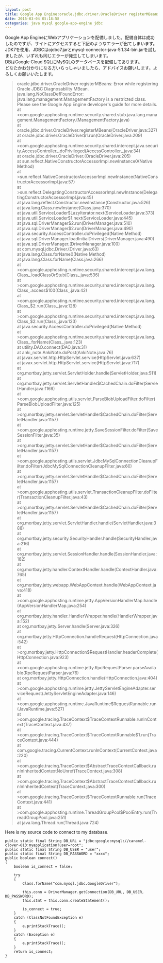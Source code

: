```yaml
---
layout: post
title: Google App Engine:oracle.jdbc.driver.OracleDriver registerMBeans: Error while registering Oracle JDBC Diagnosability MBean
date: 2015-03-04 05:18:58
categories: java mysql google-app-engine jdbc
---
```

<p>Google App EngineにWebアプリケーションを配備しました。配備自体は成功したのですが、サイトにアクセスすると下記のようなエラーが出てしまいます。JDK7を使用、JDBCはojdbc7.jarとmysql-connector-java-5.1.34-bin.jarを試しましたが、いずれも同じエラーが発生してしまいます。<br>
DBはGoogle Cloud SQLにMySQLのデータベースを配備してあります。<br>
どなたかお分かりになる方いらっしゃいましたら、アドバイスお願いします。よろしくお願いいたします。</p>

<blockquote>
  <p>oracle.jdbc.driver.OracleDriver registerMBeans: Error while registering Oracle JDBC Diagnosability MBean.<br>
  java.lang.NoClassDefFoundError: java.lang.management.ManagementFactory is a restricted class. Please see the Google App Engine developer's guide for more details.<br>
    at >com.google.apphosting.runtime.security.shared.stub.java.lang.management.ManagementFactory.(ManagementFactory.java)<br>
    at oracle.jdbc.driver.OracleDriver.registerMBeans(OracleDriver.java:327)<br>
    at oracle.jdbc.driver.OracleDriver$1.run(OracleDriver.java:209)<br>
    at >com.google.apphosting.runtime.security.shared.intercept.java.security.AccessController_.doPrivileged(AccessController_.java:34)<br>
    at oracle.jdbc.driver.OracleDriver.(OracleDriver.java:205)<br>
    at sun.reflect.NativeConstructorAccessorImpl.newInstance0(Native Method)<br>
    at >sun.reflect.NativeConstructorAccessorImpl.newInstance(NativeConstructorAccessorImpl.java:57)<br>
    at >sun.reflect.DelegatingConstructorAccessorImpl.newInstance(DelegatingConstructorAccessorImpl.java:45)<br>
    at java.lang.reflect.Constructor.newInstance(Constructor.java:526)<br>
    at java.lang.Class.newInstance(Class.java:370)<br>
    at java.util.ServiceLoader$LazyIterator.next(ServiceLoader.java:373)<br>
    at java.util.ServiceLoader$1.next(ServiceLoader.java:445)<br>
    at java.sql.DriverManager$2.run(DriverManager.java:510)<br>
    at java.sql.DriverManager$2.run(DriverManager.java:490)<br>
    at java.security.AccessController.doPrivileged(Native Method)<br>
    at java.sql.DriverManager.loadInitialDrivers(DriverManager.java:490)<br>
    at java.sql.DriverManager.(DriverManager.java:100)<br>
    at com.mysql.jdbc.Driver.(Driver.java:63)<br>
    at java.lang.Class.forName0(Native Method)<br>
    at java.lang.Class.forName(Class.java:266)<br>
    at >com.google.apphosting.runtime.security.shared.intercept.java.lang.Class_.loadClassOrStub(Class_.java:536)<br>
    at >com.google.apphosting.runtime.security.shared.intercept.java.lang.Class_.access$100(Class_.java:42)<br>
    at >com.google.apphosting.runtime.security.shared.intercept.java.lang.Class_$2.run(Class_.java:128)<br>
    at >com.google.apphosting.runtime.security.shared.intercept.java.lang.Class_$2.run(Class_.java:123)<br>
    at java.security.AccessController.doPrivileged(Native Method)<br>
    at >com.google.apphosting.runtime.security.shared.intercept.java.lang.Class_.forName(Class_.java:123)<br>
    at utility.DAO.connect(DAO.java:31)<br>
    at anki_note.AnkiNote.doPost(AnkiNote.java:76)<br>
    at javax.servlet.http.HttpServlet.service(HttpServlet.java:637)<br>
    at javax.servlet.http.HttpServlet.service(HttpServlet.java:717)<br>
    at org.mortbay.jetty.servlet.ServletHolder.handle(ServletHolder.java:511)<br>
    at org.mortbay.jetty.servlet.ServletHandler$CachedChain.doFilter(ServletHandler.java:1166)<br>
    at >com.google.apphosting.utils.servlet.ParseBlobUploadFilter.doFilter(ParseBlobUploadFilter.java:125)<br>
    at >org.mortbay.jetty.servlet.ServletHandler$CachedChain.doFilter(ServletHandler.java:1157)<br>
    at >com.google.apphosting.runtime.jetty.SaveSessionFilter.doFilter(SaveSessionFilter.java:35)<br>
    at >org.mortbay.jetty.servlet.ServletHandler$CachedChain.doFilter(ServletHandler.java:1157)<br>
    at >com.google.apphosting.utils.servlet.JdbcMySqlConnectionCleanupFilter.doFilter(JdbcMySqlConnectionCleanupFilter.java:60)<br>
    at >org.mortbay.jetty.servlet.ServletHandler$CachedChain.doFilter(ServletHandler.java:1157)<br>
    at >com.google.apphosting.utils.servlet.TransactionCleanupFilter.doFilter(TransactionCleanupFilter.java:43)<br>
    at >org.mortbay.jetty.servlet.ServletHandler$CachedChain.doFilter(ServletHandler.java:1157)<br>
    at org.mortbay.jetty.servlet.ServletHandler.handle(ServletHandler.java:388)<br>
    at org.mortbay.jetty.security.SecurityHandler.handle(SecurityHandler.java:216)<br>
    at org.mortbay.jetty.servlet.SessionHandler.handle(SessionHandler.java:182)<br>
    at org.mortbay.jetty.handler.ContextHandler.handle(ContextHandler.java:765)<br>
    at org.mortbay.jetty.webapp.WebAppContext.handle(WebAppContext.java:418)<br>
    at >com.google.apphosting.runtime.jetty.AppVersionHandlerMap.handle(AppVersionHandlerMap.java:254)<br>
    at org.mortbay.jetty.handler.HandlerWrapper.handle(HandlerWrapper.java:152)<br>
    at org.mortbay.jetty.Server.handle(Server.java:326)<br>
    at org.mortbay.jetty.HttpConnection.handleRequest(HttpConnection.java:542)<br>
    at >org.mortbay.jetty.HttpConnection$RequestHandler.headerComplete(HttpConnection.java:923)<br>
    at >com.google.apphosting.runtime.jetty.RpcRequestParser.parseAvailable(RpcRequestParser.java:76)<br>
    at org.mortbay.jetty.HttpConnection.handle(HttpConnection.java:404)<br>
    at >com.google.apphosting.runtime.jetty.JettyServletEngineAdapter.serviceRequest(JettyServletEngineAdapter.java:146)<br>
    at >com.google.apphosting.runtime.JavaRuntime$RequestRunnable.run(JavaRuntime.java:527)<br>
    at >com.google.tracing.TraceContext$TraceContextRunnable.runInContext(TraceContext.java:437)<br>
    at >com.google.tracing.TraceContext$TraceContextRunnable$1.run(TraceContext.java:444)<br>
    at com.google.tracing.CurrentContext.runInContext(CurrentContext.java:220)<br>
    at >com.google.tracing.TraceContext$AbstractTraceContextCallback.runInInheritedContextNoUnref(TraceContext.java:308)<br>
    at >com.google.tracing.TraceContext$AbstractTraceContextCallback.runInInheritedContext(TraceContext.java:300)<br>
    at >com.google.tracing.TraceContext$TraceContextRunnable.run(TraceContext.java:441)<br>
      at >com.google.apphosting.runtime.ThreadGroupPool$PoolEntry.run(ThreadGroupPool.java:251)<br>
    at java.lang.Thread.run(Thread.java:724)</p>
</blockquote>

<p>Here is my source code to connect to my database.</p>

<pre><code>public static final String DB_URL = "jdbc:google:mysql://caramel-clover-813:myapplication?user=root";
public static final String DB_USER = "user";
public static final String DB_PASSWORD = "xxxx";
public boolean connect()
{   
    boolean is_connect = false;

    try
    {
        Class.forName("com.mysql.jdbc.GoogleDriver");

        this.conn = DriverManager.getConnection(DB_URL, DB_USER, DB_PASSWORD);
        this.stmt = this.conn.createStatement();

        is_connect = true;
    }
    catch (ClassNotFoundException e)
    {
        e.printStackTrace();
    }
    catch (Exception e)
    {
        e.printStackTrace();
    }
    return is_connect;
}
</code></pre>
